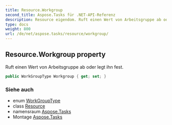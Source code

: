 ```yaml
---
title: Resource.Workgroup
second_title: Aspose.Tasks für .NET-API-Referenz
description: Resource eigendom. Ruft einen Wert von Arbeitsgruppe ab oder legt ihn fest.
type: docs
weight: 800
url: /de/net/aspose.tasks/resource/workgroup/
---
```

## Resource.Workgroup property

Ruft einen Wert von Arbeitsgruppe ab oder legt ihn fest.

```csharp
public WorkGroupType Workgroup { get; set; }
```

### Siehe auch

* enum [WorkGroupType](../../workgrouptype/)
* class [Resource](../)
* namensraum [Aspose.Tasks](../../resource/)
* Montage [Aspose.Tasks](../../../)


